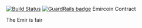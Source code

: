[![Build Status](https://travis-ci.org/KaSt/Emircoin-Contract.svg?branch=master)](https://travis-ci.org/KaSt/Emircoin-Contract)
[![GuardRails badge](https://badges.guardrails.io/KaSt/Emircoin-Contract.svg?token=4d1c7f17a892a245bcaa06d8cd10cf19f0ed76cd59eb7d835aaca3e748913a03)](https://dashboard.guardrails.io/default/gh/KaSt/Emircoin-Contract)
Emircoin Contract

The Emir is fair

